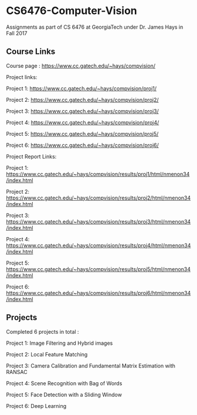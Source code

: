 # CS6476-Computer-Vision
Assignments as part of CS 6476 at GeorgiaTech under Dr. James Hays in Fall 2017

## Course Links

Course page : https://www.cc.gatech.edu/~hays/compvision/

Project links:

Project 1: https://www.cc.gatech.edu/~hays/compvision/proj1/

Project 2: https://www.cc.gatech.edu/~hays/compvision/proj2/

Project 3: https://www.cc.gatech.edu/~hays/compvision/proj3/

Project 4: https://www.cc.gatech.edu/~hays/compvision/proj4/

Project 5: https://www.cc.gatech.edu/~hays/compvision/proj5/

Project 6: https://www.cc.gatech.edu/~hays/compvision/proj6/

Project Report Links:

Project 1: https://www.cc.gatech.edu/~hays/compvision/results/proj1/html/nmenon34/index.html

Project 2: https://www.cc.gatech.edu/~hays/compvision/results/proj2/html/nmenon34/index.html

Project 3: https://www.cc.gatech.edu/~hays/compvision/results/proj3/html/nmenon34/index.html

Project 4: https://www.cc.gatech.edu/~hays/compvision/results/proj4/html/nmenon34/index.html

Project 5: https://www.cc.gatech.edu/~hays/compvision/results/proj5/html/nmenon34/index.html

Project 6: https://www.cc.gatech.edu/~hays/compvision/results/proj6/html/nmenon34/index.html

## Projects

Completed 6 projects in total :

Project 1: Image Filtering and Hybrid images

Project 2: Local Feature Matching

Project 3: Camera Calibration and Fundamental Matrix Estimation with RANSAC

Project 4: Scene Recognition with Bag of Words

Project 5: Face Detection with a Sliding Window

Project 6: Deep Learning
